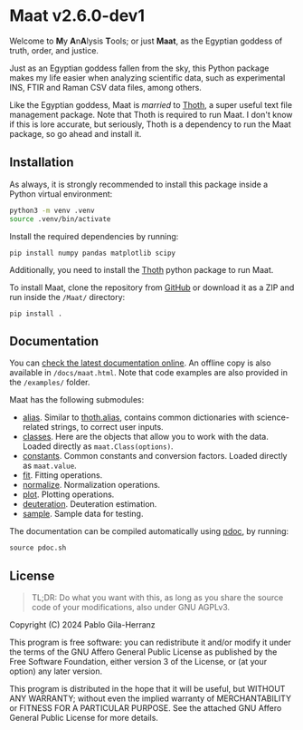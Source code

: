 # Maat v2.6.0-dev1

Welcome to **M**y **A**n**A**lysis **T**ools; or just **Maat**, as the Egyptian goddess of truth, order, and justice.  

Just as an Egyptian goddess fallen from the sky, this Python package makes my life easier when analyzing scientific data, such as experimental INS, FTIR and Raman CSV data files, among others.

Like the Egyptian goddess, Maat is *married* to [Thoth](https://github.com/pablogila/Thoth), a super useful text file management package. Note that Thoth is required to run Maat. I don't know if this is lore accurate, but seriously, Thoth is a dependency to run the Maat package, so go ahead and install it.  


## Installation

As always, it is strongly recommended to install this package inside a Python virtual environment:  
```bash
python3 -m venv .venv
source .venv/bin/activate
```

Install the required dependencies by running:  
```shell
pip install numpy pandas matplotlib scipy
```

Additionally, you need to install the [Thoth](https://github.com/pablogila/Thoth) python package to run Maat.  

To install Maat, clone the repository from [GitHub](https://github.com/pablogila/Maat/) or download it as a ZIP and run inside the `/Maat/` directory:  
```shell
pip install .
```


## Documentation

You can [check the latest documentation online](https://pablogila.github.io/Maat/).
An offline copy is also available in `/docs/maat.html`.
Note that code examples are also provided in the `/examples/` folder.  

Maat has the following submodules:

- [alias](https://pablogila.github.io/Maat/maat/alias.html). Similar to [thoth.alias](https://pablogila.github.io/Thoth/thoth/alias.html), contains common dictionaries with science-related strings, to correct user inputs.
- [classes](https://pablogila.github.io/Maat/maat/classes.html). Here are the objects that allow you to work with the data. Loaded directly as `maat.Class(options)`.
- [constants](https://pablogila.github.io/Maat/maat/constants.html). Common constants and conversion factors. Loaded directly as `maat.value`.
- [fit](https://pablogila.github.io/Maat/maat/fit.html). Fitting operations.
- [normalize](https://pablogila.github.io/Maat/maat/normalize.html). Normalization operations.
- [plot](https://pablogila.github.io/Maat/maat/plot.html). Plotting operations.
- [deuteration](https://pablogila.github.io/Maat/maat/deuteration.html). Deuteration estimation.
- [sample](https://pablogila.github.io/Maat/maat/sample.html). Sample data for testing.

The documentation can be compiled automatically using [pdoc](https://pdoc.dev/), by running:
```shell
source pdoc.sh
```


## License

> TL;DR: Do what you want with this, as long as you share the source code of your modifications, also under GNU AGPLv3.  

Copyright (C) 2024  Pablo Gila-Herranz

This program is free software: you can redistribute it and/or modify
it under the terms of the GNU Affero General Public License as published
by the Free Software Foundation, either version 3 of the License, or
(at your option) any later version.

This program is distributed in the hope that it will be useful,
but WITHOUT ANY WARRANTY; without even the implied warranty of
MERCHANTABILITY or FITNESS FOR A PARTICULAR PURPOSE.
See the attached GNU Affero General Public License for more details.
